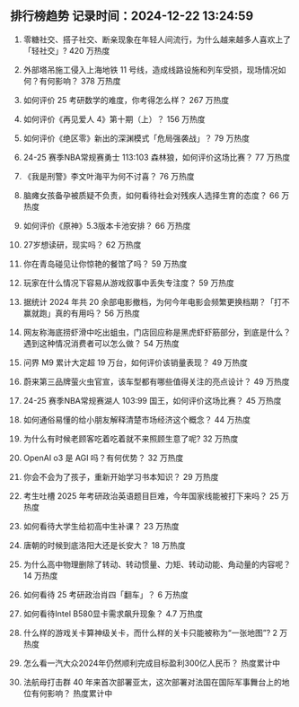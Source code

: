 
## 排行榜趋势 记录时间：2024-12-22 13:24:59
  
  1. 零糖社交、搭子社交、断亲现象在年轻人间流行，为什么越来越多人喜欢上了「轻社交」? 420 万热度
    
  2. 外部塔吊施工侵入上海地铁 11 号线，造成线路设施和列车受损，现场情况如何？有何影响？ 378 万热度
    
  3. 如何评价 25 考研数学的难度，你考得怎么样？ 267 万热度
    
  4. 如何评价《再见爱人 4》第十期（上）？ 156 万热度
    
  5. 如何评价《绝区零》新出的深渊模式「危局强袭战」？ 79 万热度
    
  6. 24-25 赛季NBA常规赛勇士 113:103 森林狼，如何评价这场比赛？ 77 万热度
    
  7. 《我是刑警》李文叶海平为何不讨喜？ 76 万热度
    
  8. 脑瘫女孩备孕被质疑不负责，如何看待社会对残疾人选择生育的态度？ 66 万热度
    
  9. 如何评价《原神》5.3版本卡池安排？ 66 万热度
    
  10. 27岁想读研，现实吗？ 62 万热度
    
  11. 你在青岛碰见让你惊艳的餐馆了吗？ 59 万热度
    
  12. 玩家在什么情况下容易从游戏叙事中丢失专注度？ 59 万热度
    
  13. 据统计 2024 年共 20 余部电影撤档，为何今年电影会频繁更换档期？「打不赢就跑」真的有用吗？ 56 万热度
    
  14. 网友称海底捞虾滑中吃出蛆虫，门店回应称是黑虎虾虾筋部分，到底是什么？遇到这种情况消费者可以怎么做？ 54 万热度
    
  15. 问界 M9 累计大定超 19 万台，如何评价该销量表现？ 49 万热度
    
  16. 蔚来第三品牌萤火虫官宣，该车型都有哪些值得关注的亮点设计？ 49 万热度
    
  17. 24-25 赛季NBA常规赛湖人 103:99 国王，如何评价这场比赛？ 45 万热度
    
  18. 如何通俗易懂的给小朋友解释清楚市场经济这个概念？ 44 万热度
    
  19. 为什么有时候老顾客吃着吃着就不来照顾生意了呢? 32 万热度
    
  20. OpenAI o3 是 AGI 吗？有何优势？ 32 万热度
    
  21. 你会不会为了孩子，重新开始学习书本知识？ 29 万热度
    
  22. 考生吐槽 2025 年考研政治英语题目巨难，今年国家线能被打下来吗？ 25 万热度
    
  23. 如何看待大学生给初高中生补课？ 23 万热度
    
  24. 唐朝的时候到底洛阳大还是长安大？ 18 万热度
    
  25. 为什么高中物理删除了转动、转动惯量、力矩、转动动能、角动量的内容呢？ 14 万热度
    
  26. 如何看待 25 考研政治肖四「翻车」？ 6 万热度
    
  27. 如何看待Intel B580显卡需求飙升现象？ 4.7 万热度
    
  28. 什么样的游戏关卡算神级关卡，而什么样的关卡只能被称为“一张地图”? 2 万热度
    
  29. 怎么看一汽大众2024年仍然顺利完成目标盈利300亿人民币？ 热度累计中
    
  30. 法航母打击群 40 年来首次部署亚太，这次部署对法国在国际军事舞台上的地位有何影响？ 热度累计中
    